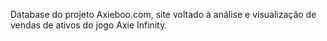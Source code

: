Database do projeto Axieboo.com, site voltado à análise e visualização de vendas de ativos do jogo Axie Infinity.
